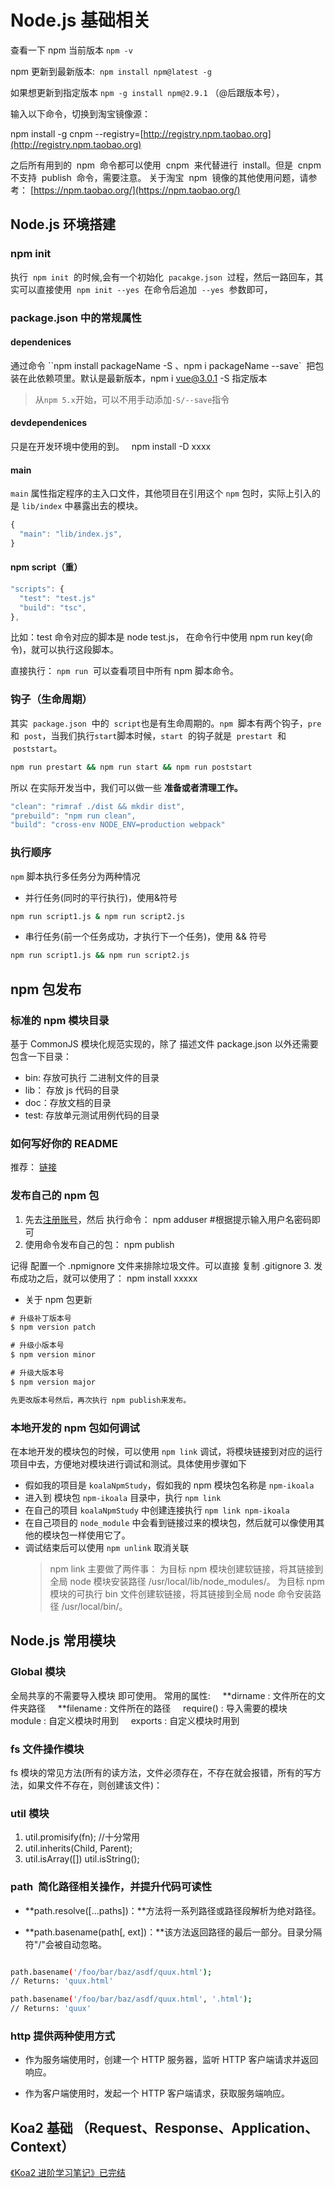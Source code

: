 # Node.js 基础相关

查看一下 npm 当前版本 `npm -v`

npm 更新到最新版本:  `npm install npm@latest -g`

如果想更新到指定版本 `npm -g install npm@2.9.1` （@后跟版本号），

输入以下命令，切换到淘宝镜像源：

npm install -g cnpm --registry=[http://registry.npm.taobao.org](http://registry.npm.taobao.org)

之后所有用到的  npm  命令都可以使用  cnpm  来代替进行  install。但是  cnpm  不支持  publish  命令，需要注意。
关于淘宝  npm  镜像的其他使用问题，请参考： [https://npm.taobao.org/](https://npm.taobao.org/)

## Node.js 环境搭建

### npm init

执行  `npm init`  的时候,会有一个初始化  `pacakge.json`  过程，然后一路回车，其实可以直接使用  `npm init --yes`  在命令后追加  `--yes`  参数即可，

### package.json 中的常规属性

#### dependenices

通过命令 ``npm install packageName -S 、npm i packageName --save`  把包装在此依赖项里。默认是最新版本，npm i vue@3.0.1 -S 指定版本

> 从`npm 5.x`开始，可以不用手动添加`-S/--save`指令

#### devdependenices

只是在开发环境中使用的到。   npm install -D xxxx

#### main

`main` 属性指定程序的主入口文件，其他项目在引用这个 `npm` 包时，实际上引入的是 `lib/index` 中暴露出去的模块。

```javascript
{
  "main": "lib/index.js",
}
```

#### npm script（重）

```javascript
"scripts": {
  "test": "test.js"
  "build": "tsc",
},
```

比如：test 命令对应的脚本是 node test.js， 在命令行中使用 npm run key(命令)，就可以执行这段脚本。

直接执行： `npm run`  可以查看项目中所有 npm 脚本命令。

### 钩子（生命周期）

其实  `package.json`  中的  `script`也是有生命周期的。`npm`  脚本有两个钩子，`pre`  和  `post`，当我们执行`start`脚本时候，`start`  的钩子就是  `prestart`  和  `poststart`。

```bash
npm run prestart && npm run start && npm run poststart
```

所以 在实际开发当中，我们可以做一些 **准备或者清理工作。**

```javascript
"clean": "rimraf ./dist && mkdir dist",
"prebuild": "npm run clean",
"build": "cross-env NODE_ENV=production webpack"
```

### 执行顺序

`npm` 脚本执行多任务分为两种情况

- 并行任务(同时的平行执行)，使用&符号

```bash
npm run script1.js & npm run script2.js
```

- 串行任务(前一个任务成功，才执行下一个任务)，使用 && 符号

```bash
npm run script1.js && npm run script2.js
```

## npm 包发布

### 标准的 npm 模块目录

基于 CommonJS 模块化规范实现的，除了 描述文件 package.json 以外还需要包含一下目录：

- bin: 存放可执行 二进制文件的目录
- lib： 存放 js 代码的目录
- doc：存放文档的目录
- test: 存放单元测试用例代码的目录

### 如何写好你的 README

推荐： [链接](https://www.zhihu.com/question/29100816)

### 发布自己的 npm 包

1. 先去[注册账号](https://www.npmjs.com/login)，然后 执行命令： npm adduser #根据提示输入用户名密码即可
2. 使用命令发布自己的包： npm publish

记得 配置一个 .npmignore 文件来排除垃圾文件。可以直接 复制 .gitignore
3. 发布成功之后，就可以使用了： npm install xxxxx

- 关于 npm 包更新

```javascript
# 升级补丁版本号
$ npm version patch

# 升级小版本号
$ npm version minor

# 升级大版本号
$ npm version major

先更改版本号然后，再次执行 npm publish来发布。
```

### 本地开发的 npm 包如何调试

在本地开发的模块包的时候，可以使用 `npm link` 调试，将模块链接到对应的运行项目中去，方便地对模块进行调试和测试。具体使用步骤如下

- 假如我的项目是 `koalaNpmStudy`，假如我的 npm 模块包名称是 `npm-ikoala`
- 进入到 模块包 `npm-ikoala` 目录中，执行 `npm link`
- 在自己的项目 `koalaNpmStudy` 中创建连接执行 `npm link npm-ikoala`
- 在自己项目的 `node_module` 中会看到链接过来的模块包，然后就可以像使用其他的模块包一样使用它了。
- 调试结束后可以使用 `npm unlink` 取消关联
  > npm link 主要做了两件事：
  > 为目标 npm 模块创建软链接，将其链接到全局 node 模块安装路径 /usr/local/lib/node_modules/。
  > 为目标 npm 模块的可执行 bin 文件创建软链接，将其链接到全局 node 命令安装路径 /usr/local/bin/。

## Node.js 常用模块

### Global 模块

全局共享的不需要导入模块 即可使用。
常用的属性:
    **dirname : 文件所在的文件夹路径
    **filename : 文件所在的路径
    require() : 导入需要的模块
    module : 自定义模块时用到
    exports : 自定义模块时用到

### fs 文件操作模块

fs 模块的常见方法(所有的读方法，文件必须存在，不存在就会报错，所有的写方法，如果文件不存在，则创建该文件)：

### util 模块

1. util.promisify(fn); //十分常用
1. util.inherits(Child, Parent);
1. util.isArray([]) util.isString();

### path  简化路径相关操作，并提升代码可读性

- **path.resolve([...paths])：**方法将一系列路径或路径段解析为绝对路径。

- **path.basename(path[, ext])：**该方法返回路径的最后一部分。目录分隔符"/"会被自动忽略。

```bash

path.basename('/foo/bar/baz/asdf/quux.html');
// Returns: 'quux.html'

path.basename('/foo/bar/baz/asdf/quux.html', '.html');
// Returns: 'quux'
```

### http 提供两种使用方式

- 作为服务端使用时，创建一个 HTTP 服务器，监听 HTTP 客户端请求并返回响应。

- 作为客户端使用时，发起一个 HTTP 客户端请求，获取服务端响应。

## Koa2 基础 （Request、Response、Application、Context）

[《Koa2 进阶学习笔记》已完结](https://chenshenhai.com/koa2-note)
